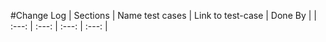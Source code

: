 #Change Log
| Sections | Name test cases | Link to test-case | Done By |
| :---: | :---: | :---: | :---: |
